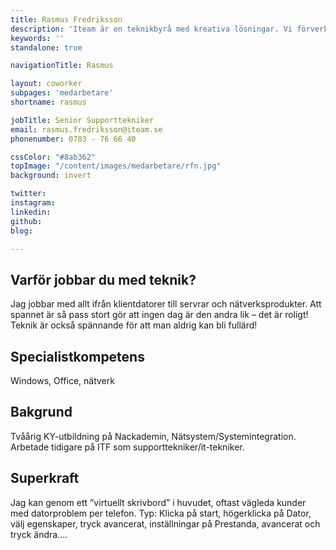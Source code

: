 ```yaml
---
title: Rasmus Fredriksson
description: 'Iteam är en teknikbyrå med kreativa lösningar. Vi förverkligar dina idéer.'
keywords: ''
standalone: true

navigationTitle: Rasmus

layout: coworker
subpages: 'medarbetare'
shortname: rasmus

jobTitle: Senior Supporttekniker
email: rasmus.fredriksson@iteam.se
phonenumber: 0703 - 76 66 40

cssColor: "#8ab362"
topImage: "/content/images/medarbetare/rfn.jpg"
background: invert

twitter:
instagram:
linkedin:
github:
blog:

---
```


## Varför jobbar du med teknik?
Jag jobbar med allt ifrån klientdatorer till servrar och nätverksprodukter. Att spannet är så pass stort gör att ingen dag är den andra lik – det är roligt! Teknik är också spännande för att man aldrig kan bli fullärd!

## Specialistkompetens
Windows, Office, nätverk

## Bakgrund
Tvåårig KY-utbildning på Nackademin, Nätsystem/Systemintegration. Arbetade tidigare på ITF som supporttekniker/it-tekniker.

## Superkraft
Jag kan genom ett ”virtuellt skrivbord” i huvudet, oftast vägleda kunder med datorproblem per telefon. Typ: Klicka på start, högerklicka på Dator, välj egenskaper, tryck avancerat, inställningar på Prestanda, avancerat och tryck ändra....